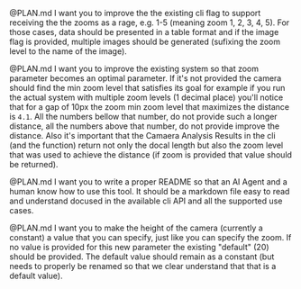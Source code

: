 
@PLAN.md I want you to improve the the existing cli flag to support receiving the the zooms as a rage, e.g. 1-5 (meaning zoom 1, 2, 3, 4, 5). For those cases, data should be presented in a table format and if the image flag is provided, multiple images should be generated (sufixing the zoom level to the name of the image).


@PLAN.md I want you to improve the existing system so that zoom parameter becomes an optimal parameter. If it's not provided the camera should find the min zoom level that satisfies its goal for example if you run the actual system with multiple zoom levels (1 decimal place) you'll notice that for a gap of 10px the zoom min zoom level that maximizes the distance is `4.1`. All the numbers bellow that number, do not provide such a longer distance, all the numbers above that number, do not provide improve the distance. Also it's important that the Camaera Analysis Results in the cli (and the function) return not only the docal length but also the zoom level that was used to achieve the distance (if zoom is provided that value should be returned).

@PLAN.md I want you to write a proper README so that an AI Agent and a human know how to use this tool. It should be a markdown file easy to read and understand docused in the available cli API and all the supported use cases.


@PLAN.md I want you to make the height of the camera (currently a constant) a value that you can specify, just like you can specify the zoom. If no value is provided for this new parameter the existing "default" (20) should be provided. The default value should remain as a constant (but needs to properly be renamed so that we clear understand that that is a default value).